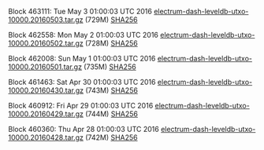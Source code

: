 Block 463111: Tue May  3 01:00:03 UTC 2016 [electrum-dash-leveldb-utxo-10000.20160503.tar.gz](https://transfer.sh/JJn7C/electrum-dash-leveldb-utxo-10000.20160503.tar.gz) (729M) [SHA256](https://transfer.sh/wDL13/electrum-dash-leveldb-utxo-10000.20160503.tar.gz.sha256)

Block 462558: Mon May  2 01:00:03 UTC 2016 [electrum-dash-leveldb-utxo-10000.20160502.tar.gz](https://transfer.sh/3Rv9t/electrum-dash-leveldb-utxo-10000.20160502.tar.gz) (728M) [SHA256](https://transfer.sh/15Jzsl/electrum-dash-leveldb-utxo-10000.20160502.tar.gz.sha256)

Block 462008: Sun May  1 01:00:03 UTC 2016 [electrum-dash-leveldb-utxo-10000.20160501.tar.gz](https://transfer.sh/jQ0rM/electrum-dash-leveldb-utxo-10000.20160501.tar.gz) (735M) [SHA256](https://transfer.sh/4JAi1/electrum-dash-leveldb-utxo-10000.20160501.tar.gz.sha256)

Block 461463: Sat Apr 30 01:00:03 UTC 2016 [electrum-dash-leveldb-utxo-10000.20160430.tar.gz](https://transfer.sh/ovrtG/electrum-dash-leveldb-utxo-10000.20160430.tar.gz) (743M) [SHA256](https://transfer.sh/XOnF/electrum-dash-leveldb-utxo-10000.20160430.tar.gz.sha256)

Block 460912: Fri Apr 29 01:00:03 UTC 2016 [electrum-dash-leveldb-utxo-10000.20160429.tar.gz](https://transfer.sh/wOh2Z/electrum-dash-leveldb-utxo-10000.20160429.tar.gz) (744M) [SHA256](https://transfer.sh/10qclx/electrum-dash-leveldb-utxo-10000.20160429.tar.gz.sha256)

Block 460360: Thu Apr 28 01:00:03 UTC 2016 [electrum-dash-leveldb-utxo-10000.20160428.tar.gz](https://transfer.sh/MbPai/electrum-dash-leveldb-utxo-10000.20160428.tar.gz) (742M) [SHA256](https://transfer.sh/HuNeM/electrum-dash-leveldb-utxo-10000.20160428.tar.gz.sha256)
